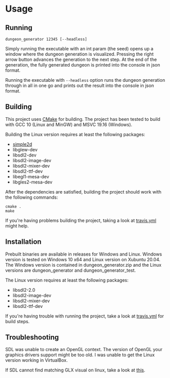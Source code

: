 # Usage
## Running
`dungeon_generator 12345 [--headless]`

Simply running the executable with an int param (the seed) opens up a window where the dungeon generation is visualized. Pressing the right arrow button advances the generation to the next step. At the end of the generation, the fully generated dungeon is printed into the console in json format.

Running the executable with `--headless` option runs the dungeon generation through in all in one go and prints out the result into the console in json format.

## Building

This project uses [CMake](https://cmake.org/) for building. The project has been tested to build with GCC 10 (Linux and MinGW) and MSVC 19.16 (Windows). 

Building the Linux version requires at least the following packages:
- [simple2d](https://github.com/simple2d/simple2d)
- libglew-dev
- libsdl2-dev
- libsdl2-image-dev
- libsdl2-mixer-dev
- libsdl2-ttf-dev
- libegl1-mesa-dev
- libgles2-mesa-dev

After the dependencies are satisfied, building the project should work with the following commands:

    cmake .
    make

If you're having problems building the project, taking a look at [travis.yml](https://github.com/mikaelfr/dungeon-generation-tiralab/blob/master/.travis.yml) might help.

## Installation

Prebuilt binaries are available in releases for Windows and Linux. Windows version is tested on Windows 10 x64 and Linux version on Xubuntu 20.04. The Windows version is contained in dungeon_generator.zip and the Linux versions are dungeon_generator and dungeon_generator_test. 

The Linux version requires at least the following packages:

* libsdl2-2.0
* libsdl2-image-dev
* libsdl2-mixer-dev
* libsdl2-ttf-dev

If you're having trouble with running the project, take a look at [travis.yml](https://github.com/mikaelfr/dungeon-generation-tiralab/blob/master/.travis.yml) for build steps.

## Troubleshooting

SDL was unable to create an OpenGL context. The version of OpenGL your graphics drivers support might be too old. I was unable to get the Linux version working in VirtualBox.

If SDL cannot find matching GLX visual on linux, take a look at [this](https://stackoverflow.com/questions/41338549/sdl2-cant-create-window-since-it-couldnt-find-matching-glx-visual).
